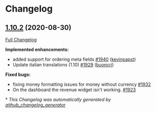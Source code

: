 # Changelog

## [1.10.2](https://github.com/kevinpapst/kimai2/tree/1.10.2) (2020-08-30)

[Full Changelog](https://github.com/kevinpapst/kimai2/compare/1.10.1...1.10.2)

**Implemented enhancements:**

- added support for ordering meta fields [\#1940](https://github.com/kevinpapst/kimai2/pull/1940) ([kevinpapst](https://github.com/kevinpapst))
- Update italian translations \(1.10\) [\#1929](https://github.com/kevinpapst/kimai2/pull/1929) ([buoncri](https://github.com/buoncri))

**Fixed bugs:**

- fixing money formatting issues for money without currency [\#1932](https://github.com/kevinpapst/kimai2/pull/1932)
- On the dashboard the revenue widget isn't working. [\#1923](https://github.com/kevinpapst/kimai2/issues/1923)



\* *This Changelog was automatically generated by [github_changelog_generator](https://github.com/github-changelog-generator/github-changelog-generator)*
